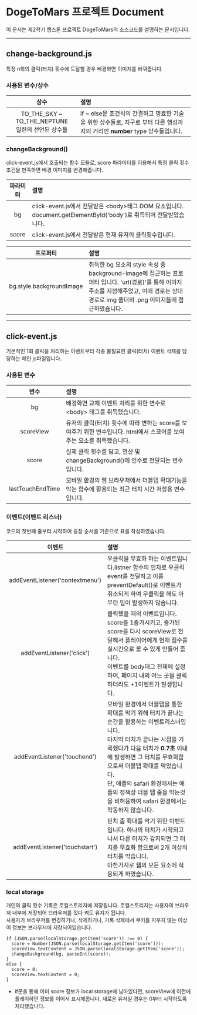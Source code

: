 # DogeToMars 프로젝트 Document
이 문서는 제2학기 캡스톤 프로젝트 DogeToMars의 소스코드를 설명하는 문서입니다.

---
## change-background.js
특정 n회의 클릭(터치) 횟수에 도달할 경우 배경화면 이미지를 바꿔줍니다.

### 사용된 변수/상수 <br>
|상수|설명|
|:---:|:---|
|TO_THE_SKY ~ TO_THE_NEPTUNE<br>일련의 선언된 상수들|if ~ else문 조건식의 간결하고 명료한 기술을 위한 상수들로, 지구로 부터 다른 행성까지의 거리인 **number** type 상수들입니다.|

### changeBackground()
click-event.js에서 호출되는 함수 모듈로, score 파라미터를 이용해서 특정 클릭 횟수 조건을 만족하면 배경 이미지를 변경해줍니다.

|파라미터|설명|
|:---:|:---|
|bg|click-event.js에서 전달받은 \<body\>태그 DOM 요소입니다. document.getElementById('body')로 취득되어 전달받았습니다.|
|score|click-event.js에서 전달받은 현재 유저의 클릭횟수입니다.|

|프로퍼티|설명|
|:---:|:---|
|bg.style.backgroundImage|취득한 bg 요소의 style 속성 중 background-image에 접근하는 프로퍼티 입니다. 'url(경로)'를 통해 이미지 주소를 지정해주었고, 이때 경로는 상대경로로 img 폴더의 .png 이미지들에 접근하였습니다.|

---
## click-event.js
기본적인 1회 클릭을 처리하는 이벤트부터 각종 불필요한 클릭(터치) 이벤트 삭제를 담당하는 메인 js파일입니다.

### 사용된 변수
|변수|설명|
|:---:|:---|
|bg|배경화면 교체 이벤트 처리를 위한 변수로 \<body\> 태그를 취득했습니다.|
|scoreView|유저의 클릭(터치) 횟수에 따라 변하는 score를 보여주기 위한 변수입니다. html에서 스코어를 보여주는 요소를 취득했습니다.|
|score|실제 클릭 횟수를 담고, 연산 및 changeBackground()에 인수로 전달되는 변수입니다.|
|lastTouchEndTime|모바일 환경의 웹 브라우저에서 더블탭 확대기능을 막는 함수에 활용되는 최근 터치 시간 저장용 변수입니다.|

### 이벤트(이벤트 리스너)
코드의 첫번째 줄부터 시작하여 등장 순서를 기준으로 표를 작성하였습니다.

|이벤트|설명|
|:---:|:---|
|addEventListener('contextmenu')|우클릭을 무효화 하는 이벤트입니다.listner 함수의 인자로 우클릭 event를 전달하고 이를 preventDefault()로 이벤트가 취소되게 하여 우클릭을 해도 아무런 일이 발생하지 않습니다.|
|addEventListener('click')|클릭했을 때의 이벤트입니다. score를 1증가시키고, 증가된 score를 다시 scoreView로 전달해서 플레이어에게 현재 점수를 실시간으로 볼 수 있게 만들어 줍니다.<br>이벤트를 body태그 전체에 설정하여, 페이지 내의 어느 곳을 클릭하더라도 +1이벤트가 발생합니다.|
|addEventListener('touchend')|모바일 환경에서 더블탭을 통한 확대를 막기 위해 터치가 끝나는 순간을 활용하는 이벤트리스너입니다.<br> 마지막 터치가 끝나는 시점을 기록했다가 다음 터치가 **0.7초** 이내에 발생하면 그 터치를 무효화함으로써 더블탭 확대를 막았습니다.<br>단, 애플의 safari 환경에서는 애플의 정책상 더블 탭 줌을 막는것을 비허용하여 safari 환경에서는 작동하지 않습니다.|
|addEventListener('touchstart')|핀치 줌 확대를 막기 위한 이벤트입니다. 하나의 터치가 시작되고나서 다른 터치가 감지되면 그 터치를 무효화 함으로써 2개 이상의 터치를 막습니다.<br>마찬가지로 웹의 모든 요소에 적용되게 하였습니다.|

### local storage
개인의 클릭 횟수 기록은 로컬스토리지에 저장됩니다. 로컬스토리지는 사용자의 브라우저 내부에 저장되어 브라우저를 껐다 켜도 유지가 됩니다.<br>
사용자가 브라우저를 변경하거나, 삭제하거나, 기록 삭제에서 쿠키를 지우지 않는 이상 이 정보는 브라우저에 저장되어있습니다.<br>

```
if (JSON.parse(localStorage.getItem('score')) !== 0) {
  score = Number(JSON.parse(localStorage.getItem('score')));
  scoreView.textContent = JSON.parse(localStorage.getItem('score'));
  changeBackground(bg, parseInt(score));
}
else {
  score = 0;
  scoreView.textContent = 0;
}
```
- if문을 통해 이미 score 정보가 local storage에 남아있다면, scoreView에 이전에 플레이하던 정보를 이어서 표시해줍니다.
새로운 유저일 경우는 0부터 시작하도록 처리했습니다.
